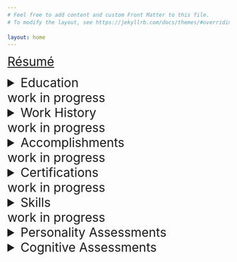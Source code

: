 ```yaml
---
# Feel free to add content and custom Front Matter to this file.
# To modify the layout, see https://jekyllrb.com/docs/themes/#overriding-theme-defaults

layout: home
---
```


<a href="resume" style="font-size: 2em;">Résumé<a>

<details>
    <summary style="font-size: 2em;">Education<summary>
        work in progress
</details>

<details>
    <summary style="font-size: 2em;">Work History<summary>
        work in progress
</details>

<details>
    <summary style="font-size: 2em;">Accomplishments<summary>
        work in progress
</details>

<details>
    <summary style="font-size: 2em;">Certifications<summary>
        work in progress
</details>

<details>
    <summary style="font-size: 2em;">Skills<summary>
        work in progress
</details>

<details>
    <summary style="font-size: 2em;">Personality Assessments</summary>
        <details style="margin-left: 64px;">
            <summary style="font-size: 1.5em;">Myers–Briggs Type Indicator: ENTJ-A</summary>
            <img src="assets/ENTJ Personality (Commander) 16Personalities.png" alt="81% Extraverted, 81% Intuitive, 67% Thinking, 69% Judging, 89% Assertive">
        </details>

        <details style="margin-left: 64px;">
            <summary style="font-size: 1.5em;">Big Five</summary>

        </details>

        <details style="margin-left: 64px;">
            <summary style="font-size: 1.5em;">DISC Assessment</summary>
                <img src="assets/downloadfile.png" alt="change">
        </details>
</details>

<details>
    <summary style="font-size: 2em;">Cognitive Assessments</summary>
        <details style="margin-left: 64px;">
            <summary style="font-size: 1.5em;">Work in progress</summary>
        </details>
</details>